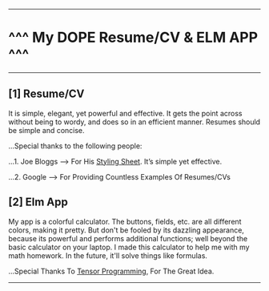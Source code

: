 ***
# ^^^ My DOPE Resume/CV & ELM APP ^^^
***

## [1] Resume/CV
It is simple, elegant, yet powerful and effective. It gets the point across without being to wordy, and does so in an efficient manner. Resumes should be simple and concise. 

...Special thanks to the following people:

...1. Joe Bloggs --> For His [Styling Sheet](http://www.bloggs.com/ "Joe's Website"). It’s simple yet effective.

...2. Google     --> For Providing Countless Examples Of Resumes/CVs

## [2] Elm App
My app is a colorful calculator. The buttons, fields, etc. are all different colors, making it pretty. But don't be fooled by its dazzling appearance, because its powerful and performs additional functions; well beyond the basic calculator on your laptop. I made this calculator to help me with my math homework. In the future, it'll solve things like formulas. 

...Special Thanks To [Tensor Programming](https://www.youtube.com/watch?v=VYTK5g9eUxs "YouTube Channel"), For The Great Idea.

***
